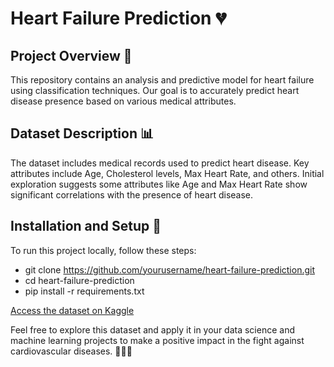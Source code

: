 # Heart Failure Prediction 💔

## Project Overview 🌟
This repository contains an analysis and predictive model for heart failure using classification techniques. Our goal is to accurately predict heart disease presence based on various medical attributes.

## Dataset Description 📊
The dataset includes medical records used to predict heart disease. Key attributes include Age, Cholesterol levels, Max Heart Rate, and others. Initial exploration suggests some attributes like Age and Max Heart Rate show significant correlations with the presence of heart disease.

## Installation and Setup 🔧
To run this project locally, follow these steps:

* git clone https://github.com/yourusername/heart-failure-prediction.git
* cd heart-failure-prediction
* pip install -r requirements.txt


[Access the dataset on Kaggle](https://www.kaggle.com/datasets/fedesoriano/heart-failure-prediction)

Feel free to explore this dataset and apply it in your data science and machine learning projects to make a positive impact in the fight against cardiovascular diseases. 🚀🏥💪
